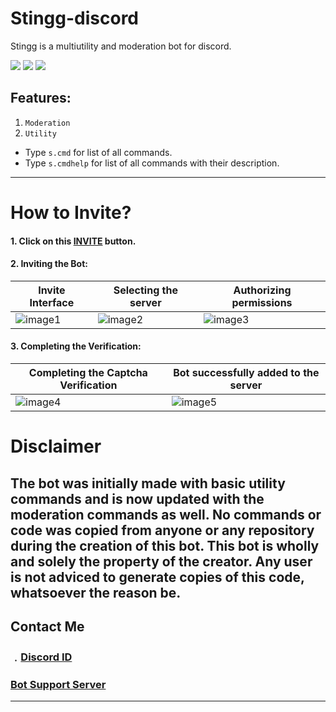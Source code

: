 # Stingg-discord

Stingg is a multiutility and moderation bot for discord.

![](https://img.shields.io/github/watchers/developer1029/dragon?style=social) ![](https://img.shields.io/github/stars/developer1029/dragon?style=social) ![](https://img.shields.io/github/forks/developer1029/dragon?style=social)
## Features:

1. `Moderation`
2. `Utility`
- Type `s.cmd` for list of all commands.
- Type `s.cmdhelp` for list of all commands with their description.

 ------------- 

# How to Invite?

#### 1. Click on this [INVITE](https://discord.com/api/oauth2/authorize?client_id=844239139229401159&permissions=41771241306998&scope=bot) button.

#### 2. Inviting the Bot:
| Invite Interface | Selecting the server | Authorizing permissions |
| ------------- | ------------- | ------------- |
| ![image1](https://media.discordapp.net/attachments/699467108836311112/844878119391199242/Screenshot_3.png) | ![image2](https://media.discordapp.net/attachments/699467108836311112/844878125800488980/Screenshot_4.png) | ![image3](https://media.discordapp.net/attachments/699467108836311112/844878126487568395/Screenshot_6.png?width=283&height=426) |

#### 3. Completing the Verification:
| Completing the Captcha Verification | Bot successfully added to the server |
| ------------- | ------------- |
| ![image4](https://media.discordapp.net/attachments/699467108836311112/844878129298014208/Screenshot_7.png) | ![image5](https://media.discordapp.net/attachments/699467108836311112/844878132413595668/Screenshot_8.png) |

# Disclaimer

## The bot was initially made with basic utility commands and is now updated with the moderation commands as well. No commands or code was copied from anyone or any repository during the creation of this bot. This bot is wholly and solely the property of the creator. Any user is not adviced to generate copies of this code, whatsoever the reason be.


## Contact Me

### ﹒[Discord ID](https://discord.com/users/527489750815342625)
### [Bot Support Server](https://discord.gg/y2e5WAa4yB)
-------------------
